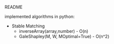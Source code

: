 README

implemented algorithms in python:
* Stable Matching
  * inverseArray(array,number) - O(n)
  * GaleShapley(M, W, MOptimal=True) - O(n^2)